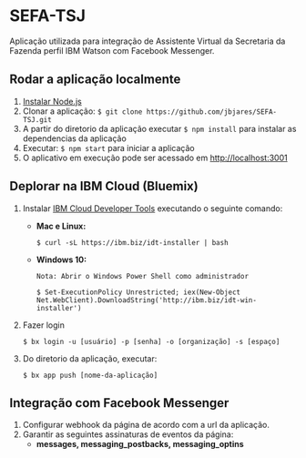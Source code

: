 # SEFA-TSJ

Aplicação utilizada para integração de Assistente Virtual da Secretaria da Fazenda perfil IBM Watson com Facebook Messenger.

## Rodar a aplicação localmente

1. [Instalar Node.js]
1. Clonar a aplicação:
    `$ git clone https://github.com/jbjares/SEFA-TSJ.git`
1. A partir do diretorio da aplicação executar
`$ npm install` para instalar as dependencias da aplicação
1. Executar:
    `$ npm start` para iniciar a aplicação
1. O aplicativo em execução pode ser acessado em <http://localhost:3001>

## Deplorar na IBM Cloud (Bluemix)

1. Instalar [IBM Cloud Developer Tools] executando o seguinte comando:

	- **Mac e Linux:**	
    
        `$ curl -sL https://ibm.biz/idt-installer | bash`
    - **Windows 10:**
		    
		  Nota: Abrir o Windows Power Shell como administrador

        `$ Set-ExecutionPolicy Unrestricted; iex(New-Object Net.WebClient).DownloadString('http://ibm.biz/idt-win-installer')`
1. Fazer login

    `$ bx login -u [usuário] -p [senha] -o [organização] -s [espaço]`
1. Do diretorio da aplicação, executar:

    `$ bx app push [nome-da-aplicação]`

## Integração com Facebook Messenger

1. Configurar webhook da página de acordo com a url da aplicação.
1. Garantir as seguintes assinaturas de eventos da página:
	- **messages, messaging_postbacks, messaging_optins**

[Instalar Node.js]: https://nodejs.org/en/download/
[IBM Cloud Developer Tools]: https://console.bluemix.net/docs/starters/install_cli.html